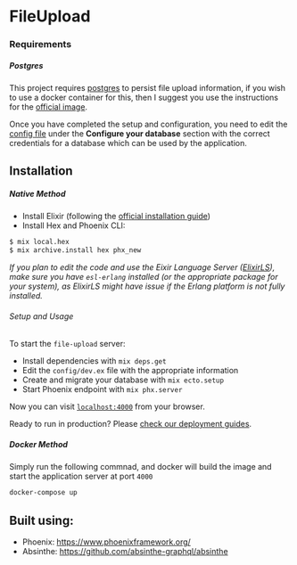 # FileUpload

### Requirements

##### Postgres

This project requires [postgres](https://www.postgresql.org/) to persist file upload information, if you wish to use a docker container for this, then I suggest you use the instructions for the [official image](https://hub.docker.com/_/postgres).

Once you have completed the setup and configuration, you need to edit the [config file](./config/dev.exs) under the **Configure your database** section with the correct credentials for a database which can be used by the application.

## Installation

##### Native Method

- Install Elixir (following the [official installation guide](https://elixir-lang.org/install.html))
- Install Hex and Phoenix CLI:

```sh
$ mix local.hex
$ mix archive.install hex phx_new
```

*If you plan to edit the code and use the Eixir Language Server ([ElixirLS](https://github.com/elixir-lsp/elixir-ls)), make sure you have `esl-erlang` installed (or the appropriate package for your system), as ElixirLS might have issue if the Erlang platform is not fully installed.*

###### Setup and Usage

To start the `file-upload` server:

* Install dependencies with `mix deps.get`
* Edit the `config/dev.ex` file with the appropriate information
* Create and migrate your database with `mix ecto.setup`
* Start Phoenix endpoint with `mix phx.server`

Now you can visit [`localhost:4000`](http://localhost:4000) from your browser.

Ready to run in production? Please [check our deployment guides](https://hexdocs.pm/phoenix/deployment.html).

##### Docker Method

Simply run the following commnad, and docker will build the image and start the application server at port `4000`

```sh
docker-compose up
```

## Built using:

* Phoenix: https://www.phoenixframework.org/
* Absinthe: https://github.com/absinthe-graphql/absinthe
